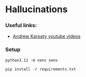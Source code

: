 

# Hallucinations


### Useful links:

* [Andrew Karpaty youtube videos](https://www.youtube.com/@AndrejKarpathy/videos)


### Setup

    python3.11 -m venv venv

    pip install -r requirements.txt